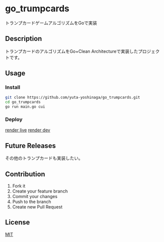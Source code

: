 # go_trumpcards
トランプカードゲームアルゴリズムをGoで実装

## Description
トランプカードのアルゴリズムをGo+Clean Architectureで実装したプロジェクトです。

## Usage
### Install
```sh
git clone https://github.com/yuta-yoshinaga/go_trumpcards.git
cd go_trumpcards
go run main.go cui
```

### Deploy
[render live](https://go-trumpcards.onrender.com/)
[render dev](https://go-trumpcards-dev.onrender.com/)

## Future Releases
その他のトランプカードも実装したい。

## Contribution
1. Fork it
2. Create your feature branch
3. Commit your changes
4. Push to the branch
5. Create new Pull Request

## License
[MIT](LICENSE)